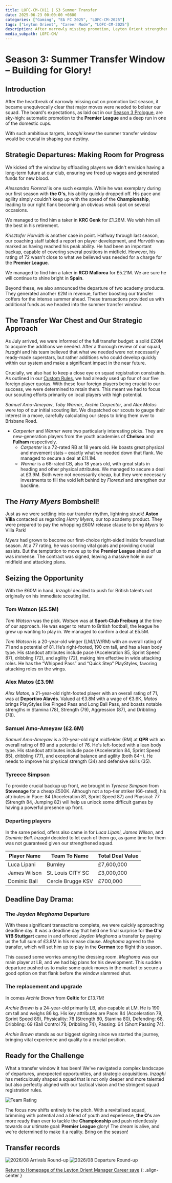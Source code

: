 ```yaml
---
title: LOFC-CM-CH11 | S3 Summer Transfer
date: 2025-06-23 00:00:00 +0800
categories: ["Gaming", "EA FC 2025", "LOFC-CM-2025"]
tags: ["Leyton Orient", "Career Mode", "LOFC-CM-2025"]
description: After narrowly missing promotion, Leyton Orient strengthens its squad for the Premier League. Strategic departures free up funds, leading to key British talent acquisitions like Carpenter and Warner. The unexpected £60M sale of Harry Myers allows for further investment in players like Tom Watson, Samuel Amo-Ameyaw, and Alex Matos. A last-minute transfer for Jayden Meghoma brings Archie Brown to bolster the defense. The team is now ready for the Championship challenge.
media_subpath: LOFC-CM/
---
```


# Season 3: Summer Transfer Window – Building for Glory!

## Introduction
After the heartbreak of narrowly missing out on promotion last season, it became unequivocally clear that major moves were needed to bolster our squad. The board's expectations, as laid out in our [Season 3 Prologue](/posts/LOFC-CM-CH10/), are sky-high: automatic promotion to the **Premier League** and a deep run in one of the domestic cups.

With such ambitious targets, *Inzaghi* knew the summer transfer window would be crucial in shaping our destiny.

## Strategic Departures: Making Room for Progress
We kicked off the window by offloading players we didn't envision having a long-term future at our club, ensuring we freed up wages and generated funds for new blood.

*Alessandro Florenzi* is one such example. While he was exemplary during our first season with **the O's**, his ability quickly dropped off. His pace and agility simply couldn't keep up with the speed of the **Championship**, leading to our right flank becoming an obvious weak spot on several occasions.

We managed to find him a taker in **KRC Genk** for £1.26M. We wish him all the best in his retirement.

*Krisztofer Horváth* is another case in point. Halfway through last season, our coaching staff tabled a report on player development, and *Horváth* was marked as having reached his peak ability. He had been an important backup, capable of covering several positions in midfield. However, his rating of 72 wasn't close to what we believed was needed for a charge for the **Premier League**.

We managed to find him a taker in **RCD Mallorca** for £5.21M. We are sure he will continue to shine bright in **Spain**.

Beyond these, we also announced the departure of two academy products. They generated another £2M in revenue, further boosting our transfer coffers for the intense summer ahead. These transactions provided us with additional funds as we headed into the summer transfer window.

## The Transfer War Chest and Our Strategic Approach

As July arrived, we were informed of the full transfer budget: a solid £20M to acquire the additions we needed. After a thorough review of our squad, *Inzaghi* and his team believed that what we needed were not necessarily ready-made superstars, but rather additions who could develop quickly within our system and make a significant impact in the near future.

Crucially, we also had to keep a close eye on squad registration constraints. As outlined in our [Custom Rules](/posts/LOFC-CM-CH00/#squad-registration-rules), we had already used up four of our five foreign player quotas. With these four foreign players being crucial to our success, we were determined to retain them. This meant we had to focus our scouting efforts primarily on local players with high potential.

*Samuel Amo-Ameyaw*, *Toby Warner*, *Archie Carpenter*, and *Alex Matos* were top of our initial scouting list. We dispatched our scouts to gauge their interest in a move, carefully calculating our steps to bring them over to Brisbane Road.

*   *Carpenter* and *Warner* were two particularly interesting picks. They are new-generation players from the youth academies of **Chelsea** and **Fulham** respectively.
    *   *Carpenter* is a 72-rated RB at 18 years old. He boasts great physical and movement stats – exactly what we needed down that flank. We managed to secure a deal at £11.1M.
    *   *Warner* is a 68-rated CB, also 18 years old, with great stats in heading and other physical attributes. We managed to secure a deal at £3.9M.
Both were not necessarily cheap, but they were necessary investments to fill the void left behind by *Florenzi* and strengthen our backline.

## The *Harry Myers* Bombshell!
Just as we were settling into our transfer rhythm, lightning struck! **Aston Villa** contacted us regarding *Harry Myers*, our top academy product. They were prepared to pay the whopping £60M release clause to bring *Myers* to Villa Park!

*Myers* had grown to become our first-choice right-sided inside forward last season. At a 77 rating, he was scoring vital goals and providing crucial assists. But the temptation to move up to the **Premier League** ahead of us was immense. The contract was signed, leaving a massive hole in our midfield and attacking plans.

## Seizing the Opportunity
With the £60M in hand, *Inzaghi* decided to push for British talents not originally on his immediate scouting list.

### Tom Watson (£5.5M)

*Tom Watson* was the pick. *Watson* was at **Sport-Club Freiburg** at the time of our approach. He was eager to return to British football, the league he grew up wanting to play in. We managed to confirm a deal at £5.5M.

*Tom Watson* is a 20-year-old winger (LM/LW/RM) with an overall rating of 71 and a potential of 81. He’s right-footed, 190 cm tall, and has a lean body type. His standout attributes include pace (Acceleration 85, Sprint Speed 87), dribbling (72), and agility (72), making him effective in wide attacking roles. He has the “Whipped Pass” and “Quick Step” PlayStyles, favoring attacking roles on the wings.

### Alex Matos (£3.9M

*Alex Matos*, a 21-year-old right-footed player with an overall rating of 71, was at **Deportivo Alavés**. Valued at €3.8M with a wage of €3.6K, *Matos* brings PlayStyles like Pinged Pass and Long Ball Pass, and boasts notable strengths in Stamina (78), Strength (79), Aggression (87), and Dribbling (78).


### Samuel Amo-Ameyaw (£2.6M)

 *Samuel Amo-Ameyaw* is a 20-year-old right midfielder (RM) at **QPR** with an overall rating of 69 and a potential of 76. He's left-footed with a lean body type. His standout attributes include pace (Acceleration 84, Sprint Speed 85), dribbling (77), and exceptional balance and agility (both 84+). He needs to improve his physical strength (34) and defensive skills (35).

### Tyreece Simpson

To provide crucial backup up front, we brought in *Tyreece Simpson* from **Stevenage** for a cheap £500K. Although not a top-tier striker (66-rated), his attributes in Pace: 84 (Acceleration 81, Sprint Speed 87) and Physical: 77 (Strength 84, Jumping 82) will help us unlock some difficult games by having a powerful presence up front.

### Departing players

In the same period, offers also came in for *Luca Lipani*, *James Wilson*, and *Dominic Ball*. *Inzaghi* decided to let each of them go, as game time for them was not guaranteed given our strengthened squad.

| Player Name          | Team To Name         | Total Deal Value |
| -------------------- | -------------------- | ---------------- |
| Luca Lipani          | Burnley              | £7,600,000       |
| James Wilson         | St. Louis CITY SC    | £3,000,000       |
| Dominic Ball         | Cercle Brugge KSV    | £700,000         |

## Deadline Day Drama: 

### The *Jayden Meghoma* Departure

With these significant transactions complete, we were quickly approaching deadline day. It was a deadline day that held one final surprise for **the O's**! **VfB Stuttgart** came in and offered *Jayden Meghoma* a transfer by paying us the full sum of £3.8M in his release clause. *Meghoma* agreed to the transfer, which will set him up to play in the **German** top flight this season.

This caused some worries among the dressing room. *Meghoma* was our main player at LB, and we had big plans for his development. This sudden departure pushed us to make some quick moves in the market to secure a good option on that flank before the window slammed shut.

### The replacement and upgrade

In comes *Archie Brown* from **Celtic** for £13.7M!

*Archie Brown* is a 24-year-old primarily LB, also capable at LM. He is 190 cm tall and weighs 86 kg. His key attributes are Pace: 84 (Acceleration 79, Sprint Speed 89), Physicality: 78 (Strength 80, Stamina 80), Defending: 68, Dribbling: 69 (Ball Control 79, Dribbling 74), Passing: 64 (Short Passing 74).

*Archie Brown* stands as our biggest signing since we started the journey, bringing vital experience and quality to a crucial position.

## Ready for the Challenge
What a transfer window it has been! We've navigated a complex landscape of departures, unexpected opportunities, and strategic acquisitions. *Inzaghi* has meticulously shaped a squad that is not only deeper and more talented but also perfectly aligned with our tactical vision and the stringent squad registration rules.

![Team Rating](CH11/TeamRating.jpg)

The focus now shifts entirely to the pitch. With a revitalised squad, brimming with potential and a blend of youth and experience, **the O's** are more ready than ever to tackle the **Championship** and push relentlessly towards our ultimate goal: **Premier League** glory! The dream is alive, and we're determined to make it a reality. Bring on the season!

## Transfer records
![2026/08 Arrivals Round-up](CH11/S3Arrivals.png)
![2026/08 Departure Round-up](CH11/S3Departures.png)

[Return to Homepage of the Leyton Orient Manager Career save](/posts/LOFC-CM-CH00/)
{: .align-center }
